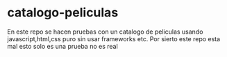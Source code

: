# catalogo-peliculas
En este repo se hacen pruebas con un catalogo de peliculas usando javascript,html,css puro sin usar frameworks etc. Por sierto este repo esta mal esto solo es una prueba no es real
